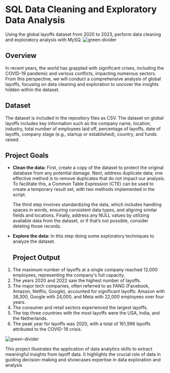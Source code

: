 # SQL Data Cleaning and Exploratory Data Analysis
Using the global layoffs dataset from 2020 to 2023, perform data cleaning and exploratory analysis with MySQ.
![green-divider](https://user-images.githubusercontent.com/7065401/52071924-c003ad80-2562-11e9-8297-1c6595f8a7ff.png)
## Overview 
In recent years, the world has grappled with significant crises, including the COVID-19 pandemic and various conflicts, impacting numerous sectors. From this perspective, we will conduct a comprehensive analysis of global layoffs, focusing on data cleaning and exploration to uncover the insights hidden within the dataset.

## Dataset 
The dataset is included in the repository files as CSV.
The dataset on global layoffs includes key information such as the company name, location, industry, total number of employees laid off, percentage of layoffs, date of layoffs, company stage (e.g., startup or established), country, and funds raised.

## Project Goals
- **Clean the data:**
First, create a copy of the dataset to protect the original database from any potential damage. Next, address duplicate data; one effective method is to remove duplicates that do not impact our analysis. To facilitate this, a Common Table Expression (CTE) can be used to create a temporary result set, with two methods implemented in the script.

  The third step involves standardizing the data, which includes handling spaces in words, ensuring consistent data types, and aligning similar fields and locations. Finally, address any NULL values by utilizing available data from the dataset, or if that’s not possible, consider deleting those records.

- **Explore the data:**
In this step doing some exploratory techniques to analyze the dataset.

  ## Project Output
1. The maximum number of layoffs at a single company reached 12,000 employees, representing the company's full capacity.
2. The years 2020 and 2022 saw the highest number of layoffs.
3. The major tech companies, often referred to as FANG (Facebook, Amazon, Netflix, Google), accounted for significant layoffs: Amazon with 36,300, Google with 24,000, and Meta with 22,000 employees over four years.
4. The consumer and retail sectors experienced the largest layoffs.
5. The top three countries with the most layoffs were the USA, India, and the Netherlands.
6. The peak year for layoffs was 2020, with a total of 161,996 layoffs attributed to the COVID-19 crisis.

![green-divider](https://user-images.githubusercontent.com/7065401/52071924-c003ad80-2562-11e9-8297-1c6595f8a7ff.png)

This project illustrates the application of data analytics skills to extract meaningful insights from layoff data. It highlights the crucial role of data in guiding decision-making and showcases expertise in data exploration and analysis




